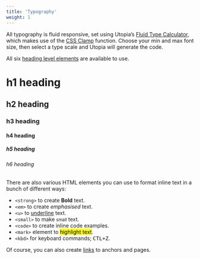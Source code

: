 ```yaml
---
title: 'Typography'
weight: 1
---
```


All typography is fluid responsive, set using Utopia’s [Fluid Type Calculator](https://utopia.fyi/type/calculator), which makes use of the [CSS Clamp](https://developer.mozilla.org/en-US/docs/Web/CSS/clamp) function. Choose your min and max font size, then select a type scale and Utopia will generate the code.

All six [heading level elements](https://developer.mozilla.org/en-US/docs/Web/HTML/Element/Heading_Elements) are available to use.

# h1 heading
## h2 heading
### h3 heading
#### h4 heading
##### h5 heading
###### h6 heading

There are also various HTML elements you can use to format inline text in a bunch of different ways:

- `<strong>` to create **Bold** text.
- `<em>` to create *emphasised* text.
- `<u>` to <u>underline</u> text.
- `<small>` to make <small>small</small> text.
- `<code>` to create inline code examples.
- `<mark>` element to <mark>highlight text</mark>.
- `<kbd>` for keyboard commands; <kbd>CTL+Z</kbd>.

Of course, you can also create [links](#) to anchors and pages.